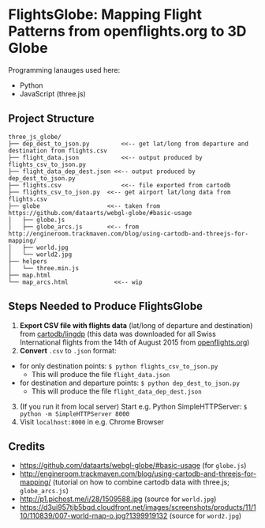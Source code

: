 # FlightsGlobe: Mapping Flight Patterns from openflights.org to 3D Globe

Programming lanauges used here:
- Python
- JavaScript (three.js)

## Project Structure

```
three_js_globe/
├── dep_dest_to_json.py 		<<-- get lat/long from departure and destination from flights.csv
├── flight_data.json 			<<-- output produced by flights_csv_to_json.py
├── flight_data_dep_dest.json <<-- output produced by dep_dest_to_json.py
├── flights.csv 				<<-- file exported from cartodb
├── flights_csv_to_json.py 	<<-- get airport lat/long data from flights.csv
├── globe 					<<-- taken from https://github.com/dataarts/webgl-globe/#basic-usage
│   ├── globe.js  				
│   ├── globe_arcs.js 		<<-- from http://engineroom.trackmaven.com/blog/using-cartodb-and-threejs-for-mapping/
│   ├── world.jpg
│   └── world2.jpg
├── helpers
│   └── three.min.js
├── map.html
└── map_arcs.html             <<-- wip
``` 

## Steps Needed to Produce FlightsGlobe
1. **Export CSV file with flights data** (lat/long of departure and destination) from [cartodb/lingdp](https://lingdp.cartodb.com/tables/start_dest_points/public) (this data was downloaded for all Swiss International flights from the 14th of August 2015 from [openflights.org](www.openflights.org))
2. **Convert** `.csv` to `.json` format:
  - for only destination points: `$ python flights_csv_to_json.py`
    - This will produce the file `flight_data.json`
  - for destination and departure points: `$ python dep_dest_to_json.py`
    - This will produce the file `flight_data_dep_dest.json`

3. (If you run it from local server) Start e.g. Python SimpleHTTPServer: 
`$ python -m SimpleHTTPServer 8000`
4. Visit `localhost:8000` in e.g. Chrome Browser

## Credits
- https://github.com/dataarts/webgl-globe/#basic-usage (for `globe.js`)
- http://engineroom.trackmaven.com/blog/using-cartodb-and-threejs-for-mapping/ (tutorial on how to combine cartodb data with three.js; `globe_arcs.js`)
- http://p1.pichost.me/i/28/1509588.jpg (source for `world.jpg`)
- https://d3ui957tjb5bqd.cloudfront.net/images/screenshots/products/11/110/110839/007-world-map-o.jpg?1399919132 (source for `word2.jpg`)



